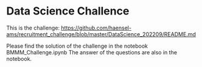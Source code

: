 # Data Science Challence 

This is the challenge: https://github.com/haensel-ams/recruitment_challenge/blob/master/DataScience_202209/README.md

Please find the solution of the challenge in the notebook BMMM_Challenge.ipynb
The answer of the questions are also in the notebook. 
